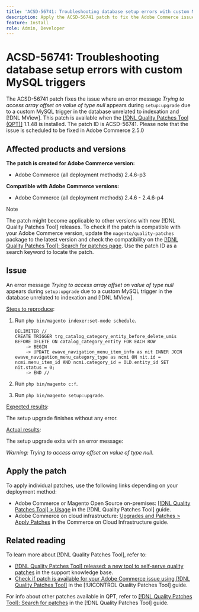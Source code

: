 ```yaml
---
title: 'ACSD-56741: Troubleshooting database setup errors with custom MySQL triggers'
description: Apply the ACSD-56741 patch to fix the Adobe Commerce issue where an error message *Trying to access array offset on value of type null* appears during `setup:upgrade` due to a custom MySQL trigger in the database unrelated to indexation and [!DNL MView].
feature: Install
role: Admin, Developer
---
```

# ACSD-56741: Troubleshooting database setup errors with custom MySQL triggers

The ACSD-56741 patch fixes the issue where an error message *Trying to access array offset on value of type null* appears during `setup:upgrade` due to a custom MySQL trigger in the database unrelated to indexation and [!DNL MView]. This patch is available when the [[!DNL Quality Patches Tool (QPT)]](https://experienceleague.adobe.com/en/docs/commerce-knowledge-base/kb/announcements/commerce-announcements/magento-quality-patches-released-new-tool-to-self-serve-quality-patches) 1.1.48 is installed. The patch ID is ACSD-56741. Please note that the issue is scheduled to be fixed in Adobe Commerce 2.5.0

## Affected products and versions

**The patch is created for Adobe Commerce version:**

* Adobe Commerce (all deployment methods) 2.4.6-p3

**Compatible with Adobe Commerce versions:**

* Adobe Commerce (all deployment methods) 2.4.6 - 2.4.6-p4

>[!NOTE]
>
>The patch might become applicable to other versions with new [!DNL Quality Patches Tool] releases. To check if the patch is compatible with your Adobe Commerce version, update the `magento/quality-patches` package to the latest version and check the compatibility on the [[!DNL Quality Patches Tool]: Search for patches page](https://experienceleague.adobe.com/tools/commerce-quality-patches/index.html). Use the patch ID as a search keyword to locate the patch.

## Issue

An error message *Trying to access array offset on value of type null* appears during `setup:upgrade` due to a custom MySQL trigger in the database unrelated to indexation and [!DNL MView].

<u>Steps to reproduce</u>:

1. Run `php bin/magento indexer:set-mode schedule`.

    ```
    DELIMITER //
    CREATE TRIGGER trg_catalog_category_entity_before_delete_umis BEFORE DELETE ON catalog_category_entity FOR EACH ROW
        -> BEGIN
        -> UPDATE ewave_navigation_menu_item_info as nit INNER JOIN ewave_navigation_menu_category_type as ncmi ON nit.id = ncmi.menu_item_id AND ncmi.category_id = OLD.entity_id SET nit.status = 0;
        -> END //
    ```

1. Run `php bin/magento c:f`.
1. Run `php bin/magento setup:upgrade`.

<u>Expected results</u>:

The setup upgrade finishes without any error.

<u>Actual results</u>:

The setup upgrade exits with an error message: 

*Warning: Trying to access array offset on value of type null*.

## Apply the patch

To apply individual patches, use the following links depending on your deployment method:

* Adobe Commerce or Magento Open Source on-premises: [[!DNL Quality Patches Tool] > Usage](/help/tools/quality-patches-tool/usage.md) in the [!DNL Quality Patches Tool] guide.
* Adobe Commerce on cloud infrastructure: [Upgrades and Patches > Apply Patches](https://experienceleague.adobe.com/docs/commerce-cloud-service/user-guide/develop/upgrade/apply-patches.html) in the Commerce on Cloud Infrastructure guide.

## Related reading

To learn more about [!DNL Quality Patches Tool], refer to:

* [[!DNL Quality Patches Tool] released: a new tool to self-serve quality patches](https://experienceleague.adobe.com/en/docs/commerce-knowledge-base/kb/announcements/commerce-announcements/magento-quality-patches-released-new-tool-to-self-serve-quality-patches) in the support knowledge base.
* [Check if patch is available for your Adobe Commerce issue using [!DNL Quality Patches Tool]](/help/tools/quality-patches-tool/patches-available-in-qpt/check-patch-for-magento-issue-with-magento-quality-patches.md) in the [!UICONTROL Quality Patches Tool] guide.


For info about other patches available in QPT, refer to [[!DNL Quality Patches Tool]: Search for patches](https://experienceleague.adobe.com/tools/commerce-quality-patches/index.html) in the [!DNL Quality Patches Tool] guide.
